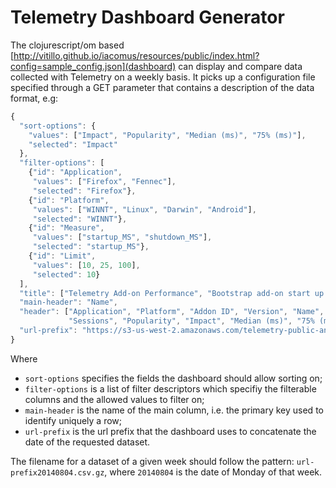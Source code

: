 # Telemetry Dashboard Generator

The clojurescript/om based [http://vitillo.github.io/iacomus/resources/public/index.html?config=sample_config.json](dashboard) can display and compare data collected with Telemetry on a weekly basis. It picks up
a configuration file specified through a GET parameter that contains a description of the data format, e.g:

```javascript
{
  "sort-options": {
    "values": ["Impact", "Popularity", "Median (ms)", "75% (ms)"],
    "selected": "Impact"
  },
  "filter-options": [
    {"id": "Application",
     "values": ["Firefox", "Fennec"],
     "selected": "Firefox"},
    {"id": "Platform",
     "values": ["WINNT", "Linux", "Darwin", "Android"],
     "selected": "WINNT"},
    {"id": "Measure",
     "values": ["startup_MS", "shutdown_MS"],
     "selected": "startup_MS"},
    {"id": "Limit",
     "values": [10, 25, 100],
     "selected": 10}
  ],
  "title": ["Telemetry Add-on Performance", "Bootstrap add-on start up and shut down times"],
  "main-header": "Name",
  "header": ["Application", "Platform", "Addon ID", "Version", "Name", "Measure",
             "Sessions", "Popularity", "Impact", "Median (ms)", "75% (ms)", "95% (ms)"],
  "url-prefix": "https://s3-us-west-2.amazonaws.com/telemetry-public-analysis/addon_perf/data/weekly_addons"
}
```

Where
- `sort-options` specifies the fields the dashboard should allow sorting on;
- `filter-options` is a list of filter descriptors which specifiy the filterable columns and the allowed values to filter on;
- `main-header` is the name of the main column, i.e. the primary key used to identify uniquely a row;
- `url-prefix` is the url prefix that the dashboard uses to concatenate the date of the requested dataset.

The filename for a dataset of a given week should follow the pattern: `url-prefix20140804.csv.gz`, where `20140804` is the date of Monday of that week.
